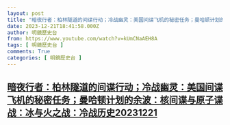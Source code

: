 ```yaml
---
layout: post
title: "暗夜行者：柏林隧道的间谍行动；冷战幽灵：美国间谍飞机的秘密任务；曼哈顿计划的余波：核间谍与原子谍战：冰与火之战：冷战历史20231221"
date: 2023-12-21T18:41:58.000Z
author: 明鏡歷史台
from: https://www.youtube.com/watch?v=kUmCNaAEH8A
tags: [ 明鏡歷史台 ]
comments: True
categories: [ 明鏡歷史台 ]
---
```

<!--1703184118000-->
[暗夜行者：柏林隧道的间谍行动；冷战幽灵：美国间谍飞机的秘密任务；曼哈顿计划的余波：核间谍与原子谍战：冰与火之战：冷战历史20231221](https://www.youtube.com/watch?v=kUmCNaAEH8A)
------

<div>

</div>
